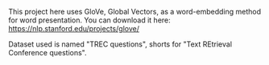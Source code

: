 This project here uses GloVe, Global Vectors, as a word-embedding method for word presentation.
You can download it here: https://nlp.stanford.edu/projects/glove/

Dataset used is named "TREC questions", shorts for "Text REtrieval Conference questions". 

